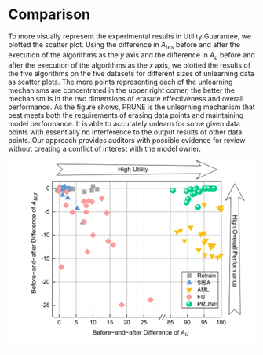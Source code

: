 # Comparison
To more visually represent the experimental results in Utility Guarantee, we plotted the scatter plot. Using the difference in $A_{tes}$ before and after the execution of the algorithms as the $y$ axis and the difference in $A_u$ before and after the execution of the algorithms as the $x$ axis, we plotted the results of the five algorithms on the five datasets for different sizes of unlearning data as scatter plots. The more points representing each of the unlearning mechanisms are concentrated in the upper right corner, the better the mechanism is in the two dimensions of erasure effectiveness and overall performance. As the figure shows, PRUNE is the unlearning mechanism that best meets both the requirements of erasing data points and maintaining model performance. It is able to accurately unlearn for some given data points with essentially no interference to the output results of other data points. Our approach provides auditors with possible evidence for review without creating a conflict of interest with the model owner.

![](comparison.jpg)

